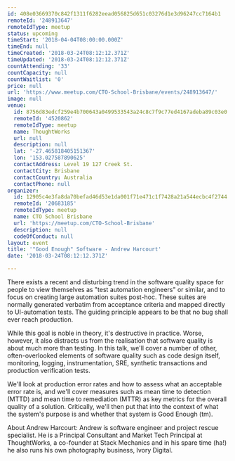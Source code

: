 ```yaml
---
id: 408e03669370c842f1311f6282eead056825d651c03276d1e3d96247cc7164b1
remoteId: '248913647'
remoteIdType: meetup
status: upcoming
timeStart: '2018-04-04T08:00:00.000Z'
timeEnd: null
timeCreated: '2018-03-24T08:12:12.371Z'
timeUpdated: '2018-03-24T08:12:12.371Z'
countAttending: '33'
countCapacity: null
countWaitlist: '0'
price: null
url: 'https://www.meetup.com/CTO-School-Brisbane/events/248913647/'
image: null
venue:
  id: 8756d83edcf259e4b700643a0499533543a24c8c7f9c77ed4167adeba89c03e0
  remoteId: '4520862'
  remoteIdType: meetup
  name: ThoughtWorks
  url: null
  description: null
  lat: '-27.465818405151367'
  lon: '153.027587890625'
  contactAddress: Level 19 127 Creek St.
  contactCity: Brisbane
  contactCountry: Australia
  contactPhone: null
organizer:
  id: 12905c4e3fa8da70befad46d53e1da001f71e471c1f7428a21a544ecbc4f2744
  remoteId: '20683185'
  remoteIdType: meetup
  name: CTO School Brisbane
  url: 'https://meetup.com/CTO-School-Brisbane'
  description: null
  codeOfConduct: null
layout: event
title: '"Good Enough" Software - Andrew Harcourt'
date: '2018-03-24T08:12:12.371Z'

---
```

<p>There exists a recent and disturbing trend in the software quality space for people to view themselves as "test automation engineers" or similar, and to focus on creating large automation suites post-hoc. These suites are normally generated verbatim from acceptance criteria and mapped directly to UI-automation tests. The guiding principle appears to be that no bug shall ever reach production.</p> <p>While this goal is noble in theory, it's destructive in practice. Worse, however, it also distracts us from the realisation that software quality is about much more than testing. In this talk, we'll cover a number of other, often-overlooked elements of software quality such as code design itself, monitoring, logging, instrumentation, SRE, synthetic transactions and production verification tests.</p> <p>We'll look at production error rates and how to assess what an acceptable error rate is, and we'll cover measures such as mean time to detection (MTTD) and mean time to remediation (MTTR) as key metrics for the overall quality of a solution. Critically, we'll then put that into the context of what the system's purpose is and whether that system is Good Enough (tm).</p> <p>About Andrew Harcourt: Andrew is software engineer and project rescue specialist. He is a Principal Consultant and Market Tech Principal at ThoughtWorks, a co-founder at Stack Mechanics and in his spare time (ha!) he also runs his own photography business, Ivory Digital.</p>
